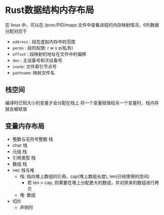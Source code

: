 # Rust数据结构内存布局

[](https://www.bilibili.com/video/BV1KT4y167f1)


在 linux 中，可以在 /proc/PID/maps 文件中查看进程的内存映射情况，6列数据分配对应于
- `address` : 段在虚拟内存中的范围
- `perms` : 段的权限: r w x p(私有)
- `offset` : 段映射的地址在文件中的偏移
- `dev` : 主设备号和次设备号
- `inode`: 文件索引节点号
- `pathname`: 映射文件名

## 栈空间

编译时已知大小的变量才会分配在栈上
将一个变量赋值给另一个变量时，栈内存就会被赋值

## 变量内存布局


- 整数与无符号整数 栈
- char 栈
- 元组 栈
- 引用类型 栈
- 数组 栈
- vec 栈与堆
  - 栈: 指向堆上数组的引用，cap(堆上数组长度), len(已经使用的空间)
    - 若 len > cap, 则需要在堆上分配更大的数组，并对原来的数组进行拷贝
  - 堆: 数组
- 切片
  - 声明时


